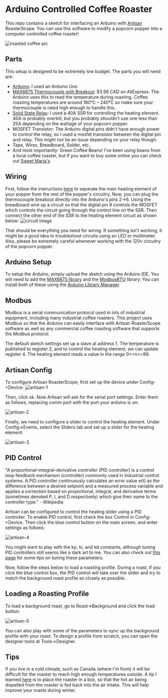 # Arduino Controlled Coffee Roaster

This repo contains a sketch for interfacing an
Arduino with [Artisan](https://github.com/artisan-roaster-scope/artisan) RoasterScope. You can use this software to modify a popcorn popper into a computer controlled coffee roaster!

![roasted coffee pic](images/20170324_152822.jpg)



## Parts
This setup is designed to be extremely low budget. The parts you will need are:

- [Arduino](https://www.arduino.cc/en/main/arduinoBoardUno): I used an Arduino Uno
- [MAX6675 Thermocouple with Breakout](https://www.aliexpress.com/item/MAX6675-Module-K-Type-Thermocouple-Thermocouple-Sensor-for-Arduino-AL/32278773562.html): $3.96 CAD on AliExpress. The Arduino uses this to read the temperature during roasting. Coffee roasting temperatures are around 180°C – 240°C so make sure your thermocouple is rated high enough to handle this.
- [Solid State Relay](https://www.aliexpress.com/item/FREE-SHIPPING-Industrial-FOTEK-Solid-State-Relay-SSR-40A-with-Protective-Flag-SSR-40DA-40A-DC/2035173599.html): I used a 40A SSR for controlling the heating element. 40A is probably overkill, but you probably shouldn't use one less than 25A depending on the wattage of your popcorn popper.
- MOSFET Transistor: The Arduino digital pins didn't have enough power to control the relay, so I used a mosfet transistor between the digital pin and relay. This might not be an issue depending on your relay though.
- Tape, Wires, Breadboard, Solder, etc..
- And most importantly: Green Coffee Beans! I've been using beans from a local coffee roaster, but if you want to buy some online you can check out [Sweet Maria's](https://www.sweetmarias.com/)


## Wiring

First, follow the instructions [here](https://ineedcoffee.com/west-bend-popper-2-rewire-coffee-roasting/) to separate the main heating element of your popper from the rest of the popper's circuitry. Now, you can plug the thermocouple breakout directly into the Arduino's pins 2->6. Using the breadboard wire up a circuit so that the digital pin 9 controls the MOSFET which controls the circuit going through the control line on the SSR. Then connect the other end of the SSR to the heating element circuit as shown below:
![circuit image](images/20170405_215008.jpg)

That should be everything you need for wiring. If something isn't working, it might be a good idea to troubleshoot circuits using an LED or multimeter. Also, please be extremely careful whenever working with the 120v circuitry of the popcorn popper.

## Arduino Setup

To setup the Arduino, simply upload the sketch using the Arduino IDE. You will need to add the [MAX6675 library](https://github.com/adafruit/MAX6675-library) and the [ModbusRTU](https://github.com/4-20ma/ModbusMaster) library. You can install both of these using the [Arduino Library Manager](https://www.arduino.cc/en/Guide/Libraries#toc3).

## Modbus
Modbus is a serial communication protocol used in lots of industrial equipment, including many industrial coffee roasters. This project uses Modbus so that the Arduino can easily interface with Artisan RoasterScope software as well as any commercial coffee roasting software that supports the Modbus protocol.

The default sketch settings set up a slave at address 1. The temperature is published to register 2, and to control the heating element, we can update register 4. The heating element reads a value in the range 0<=n<=99.

## Artisan Config
To configure Artisan RoasterScope, first set up the device under Config->Device:
![artisan-1](images/artisan-1.png)

Then, click ok. Now Artisan will ask for the serial port settings. Enter them as follows, replacing comm port with the port your arduino is on:

![artisan-2](images/artisan-2.png)

Finally, we need to configure a slider to control the heating element. Under Config->Events, select the Sliders tab and set up a slider for the heating element:

![artisan-3](images/artisan-3.png)

## PID Control

"A proportional–integral–derivative controller (PID controller) is a control loop feedback mechanism (controller) commonly used in industrial control systems. A PID controller continuously calculates an error value e(t) as the difference between a desired setpoint and a measured process variable and applies a correction based on proportional, integral, and derivative terms (sometimes denoted P, I, and D respectively) which give their name to the controller type." - Wikipedia

Artisan can be configured to control the heating slider using a PID controller. To enable PID control, first check the box Control in Config->Device. Then click the blue control button on the main screen, and enter settings as follows:

 ![artisan-4](images/artisan-4.png)

 You might want to play with the kp, ki, and kd constants, although tuning PID controllers still seems like a dark art to me. You can also check out [this page](https://innovativecontrols.com/blog/basics-tuning-pid-loops) for some tips on tuning these parameters.

 Now, follow the steps below to load a roasting profile. During a roast, if you click the blue control box, the PID control will take over the slider and try to match the background roast profile as closely as possible.

## Loading a Roasting Profile

To load a background roast, go to Roast->Background and click the load button:

 ![artisan-5](images/artisan-5.png)

 You can also play with some of the parameters to sync up the background profile with your roast. To design a profile from scratch, you can open the designer tools at Tools->Designer.


## Tips
If you live in a cold climate, such as Canada (where I'm from) it will be difficult for the roaster to reach high enough temperatures outside. A tip I learned [here](https://ineedcoffee.com/winter-home-roasting/) is to place the roaster in a box, so that the hot air being dispelled from the roaster is fed back into the air intake. This will help improve your roasts during winter.
